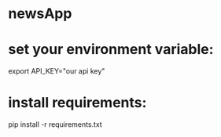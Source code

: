# newsApp

# set your environment variable: 
export API_KEY="our api key"

# install requirements:
pip install -r requirements.txt